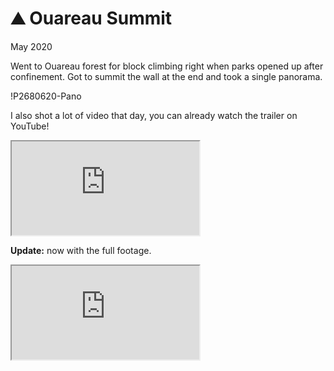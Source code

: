 # ⛰️ Ouareau Summit
May 2020

Went to Ouareau forest for block climbing right when parks opened up after
confinement. Got to summit the wall at the end and took a single panorama.

!P2680620-Pano

I also shot a lot of video that day, you can already watch the trailer on
YouTube!

<p class="video">
  <iframe src="https://www.youtube.com/embed/P-VtJFn9_ls" allowfullscreen></iframe
</p>

**Update:** now with the full footage.

<p class="video">
  <iframe src="https://www.youtube.com/embed/A7YC15AVGow" allowfullscreen></iframe
</p>
